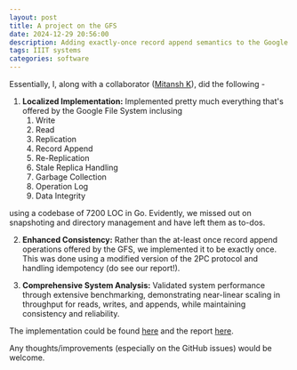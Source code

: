 ```yaml
---
layout: post
title: A project on the GFS
date: 2024-12-29 20:56:00
description: Adding exactly-once record append semantics to the Google File System
tags: IIIT systems
categories: software
---
```


Essentially, I, along with a collaborator ([Mitansh K](https://www.linkedin.com/in/mitansh-kayathwal-888836227/)), did the following -

1. **Localized Implementation:** Implemented pretty much everything that's offered by the Google File System inclusing
    1. Write
    2. Read
    3. Replication
    4. Record Append
    5. Re-Replication
    6. Stale Replica Handling
    7. Garbage Collection
    8. Operation Log
    9. Data Integrity

using a codebase of 7200 LOC in Go. Evidently, we missed out on snapshoting and directory management and have left them as to-dos.

2. **Enhanced Consistency:** Rather than the at-least once record append operations offered by the GFS, we implemented it to be exactly once. This was done using a modified version of the 2PC protocol and handling idempotency (do see our report!).

3. **Comprehensive System Analysis:** Validated system performance through extensive benchmarking, demonstrating near-linear scaling in throughput for reads, writes, and appends, while maintaining consistency and reliability.

The implementation could be found [here](https://github.com/reimagining-gfs/main-repo) and the report [here](https://github.com/reimagining-gfs/main-repo/blob/main/report.pdf).

Any thoughts/improvements (especially on the GitHub issues) would be welcome.
